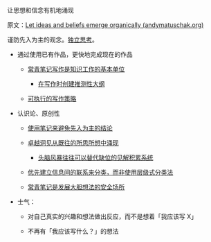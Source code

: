 让思想和信念有机地涌现

原文：[Let ideas and beliefs emerge organically (andymatuschak.org)](https://notes.andymatuschak.org/z5uSCvx3W2GdzBVhWAAXrrCcykJ8SHimdJzg7)

谨防先入为主的观念。[独立思考](https://notes.andymatuschak.org/z4enRPbLXdD8X8hCfVjaRkcGkronvhcfrgSQw)。

- 通过使用已有作品，更快地完成现在的作品

  - [常青笔记写作是知识工作的基本单位](https://notes.andymatuschak.org/z3SjnvsB5aR2ddsycyXofbYR7fCxo7RmKW2be)

    - [在写作时创建推测性大纲](https://notes.andymatuschak.org/z2uXyfV67dnWLUKg1iDbsrHk3DGjtNWTxSTah)

  - [可执行的写作策略](https://notes.andymatuschak.org/z3PBVkZ2SvsAgFXkjHsycBeyS6Cw1QXf7kcD8)

- 认识论、原创性

  - [使用笔记来避免先入为主的结论](https://notes.andymatuschak.org/z6Mx6PrJjGCf2akGM9pvoZ5Nk3EozcZcc9zHx)

  - [卓越洞见从既往的所思所想中涌现](https://notes.andymatuschak.org/zSn7SX7yMtnh1ZCQEG44TJoxrH7Udpm9oeEm)

    - [头脑风暴往往可以替代缺位的见解积累系统](https://notes.andymatuschak.org/z5cVs9BKLJsCYifhYBstAEKuZ8driDzLB3gFd)

  - [优先建立信息间的联系来分类，而非使用层级式分类法](https://notes.andymatuschak.org/z29hLZHiVt7W2uss2uMpSZquAX5T6vaeSF6Cy)

  - [常青笔记是发展大胆想法的安全场所](https://notes.andymatuschak.org/z8RTzukqNLKFXzqLwx25HrUrg5E5jiziGznWB)

- 士气：

  - 对自己真实的兴趣和想法做出反应，而不是想着「我应该写 X」

  - 不再有「我应该写什么？」的想法